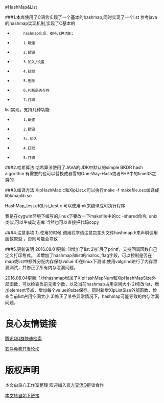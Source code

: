#HashMap&List

###1.本库使用了C语言实现了一个基本的hashmap,同时实现了一个list
参考java的hashmap实现机制,实现了C基本的
*          hashmap实现，支持几种功能:
*          1.新建
*          2.销毁
*          3.加入/设置
*          4.获取
*          5.删除
*          6.判断是否存在
*          7.打印

list实现，支持几种功能:
 *          1.新建
 *          2.销毁
 *          3:.加入
 *          4.获取
 *          5.打印



###2.哈希算法
哈希算法使用了JAVA的JDK中默认的simple BKDR hash algorithm
有需要的也可以替换成暴雪的One-Way-Hash或者PHP中的time33之类的

###3.编译方法
XipHashMap.c和XipList.c可以执行make -f makefile.osc编译成libkmaplib.so

HashMap_test.c和List_test.c 可以使用mk来编译成可执行程序

我是在cygwin环境下编写的,linux下要改一下makefile中的cc -shared命令, unix类似,可以生成动态库
当然也可以直接把代码copy

###4.注意事项
1).使用的时候,调用程序请注意包含头文件hashmap.h来声明调用函数原型 ，否则可能会导致

###5.更新说明
2016.08.01更新:
    1)增加了list
    2)扩展了printf，支持回调函数自己定义打印格式。
    3)增加了hashmap和list的malloc_flag字段，可以控制是否在map或list中额外分配内存保存value
    4)在linux下测试,使用valgrind进行了内存泄漏测试，并修正了所有内存泄漏问题。

2016.08.04更新:
    1)为hashmap增加了XipHashMapNum和XipHashMapSize外部函数，可以检查当前元素个数，以及当前hashmap占用空间大小
    2)修改list，增加element节点，增加每个value的size保存。同时新增XipListSize外部函数，检查当前list占用空间大小
    3)修正了某些异常情况下，hashmap可能导致的内存泄漏问题。



 # 良心友情链接

[腾讯QQ群快速检索](http://u.720life.cn/s/8cf73f7c)

[软件免费开发论坛](http://u.720life.cn/s/bbb01dc0)

# 版权声明 

本文由良心工作室整理 欢迎加入[官方交流Q群](https://u.720life.cn/s/f2316816)谈合作

[本文转自如下链接](http://u.720life.cn/g/2e71d0f0a5c601172267ba20d3a43c6e4711b9b5f57be471e21e245c58e5592a9993df265c6fe0c129bef74cf495af3eef44fb53a3540550558a3170a7c71c8c)